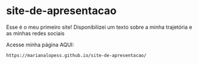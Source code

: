# site-de-apresentacao
Esse é o meu primeiro site! Disponibilizei um texto sobre a minha trajetória e as minhas redes sociais

Acesse minha página AQUI:

```
https://marianalopess.github.io/site-de-apresentacao/
```
